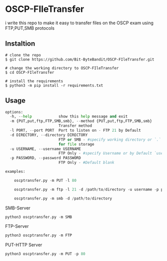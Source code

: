 # OSCP-FIleTransfer

i write this repo to make it easy to transfer files on the OSCP exam using FTP,PUT,SMB protocols

## Instaltion
```
# clone the repo
$ git clone https://github.com/Bit-ByteBandit/OSCP-FIleTransfer.git

# change the working directory to OSCP-FIleTransfer
$ cd OSCP-FIleTransfer

# install the requirements
$ python3 -m pip install -r requirements.txt
```
## Usage

```python
options:
  -h, --help            show this help message and exit
  -m {PUT,put,ftp,FTP,SMB,smb}, --method {PUT,put,ftp,FTP,SMB,smb}
                        Transfer method
  -l PORT, --port PORT  Port to listen on - FTP 21 by Default
  -d DIRECTORY, --directory DIRECTORY
                        FTP or SMB - #specify working directory or `.` by Default - Directory
                        for file storage
  -u USERNAME, --username USERNAME
                        FTP Only - #specify Username or by Default `user`
  -p PASSWORD, --password PASSWORD
                        FTP Only - #Default blank

examples:

    oscptransfer.py -m PUT -l 80

    oscptransfer.py -m ftp -l 21 -d /path/to/directory -u username -p password

    oscptransfer.py -m smb -d /path/to/directory


```

SMB-Server
```python
python3 oscptransfer.py -m SMB

```
FTP-Server
```python
python3 oscptransfer.py -m FTP 

```
PUT-HTTP Server
```python
python3 oscptransfer.py -m PUT -p 80

```
